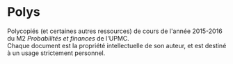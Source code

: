 # Polys
Polycopiés (et certaines autres ressources) de cours de l'année 2015-2016 du M2 *Probabilités et finances* de l'UPMC.  
Chaque document est la propriété intellectuelle de son auteur, et est destiné à un usage strictement personnel.
